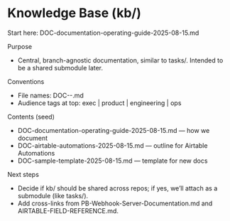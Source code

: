 # Knowledge Base (kb/)

Start here: DOC-documentation-operating-guide-2025-08-15.md

Purpose
- Central, branch-agnostic documentation, similar to tasks/. Intended to be a shared submodule later.

Conventions
- File names: DOC-<topic-kebab>-<YYYY-MM-DD>.md
- Audience tags at top: exec | product | engineering | ops

Contents (seed)
- DOC-documentation-operating-guide-2025-08-15.md — how we document
- DOC-airtable-automations-2025-08-15.md — outline for Airtable Automations
- DOC-sample-template-2025-08-15.md — template for new docs

Next steps
- Decide if kb/ should be shared across repos; if yes, we’ll attach as a submodule (like tasks/).
- Add cross-links from PB-Webhook-Server-Documentation.md and AIRTABLE-FIELD-REFERENCE.md.
